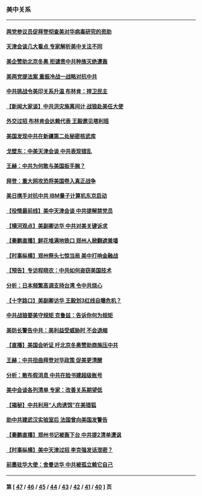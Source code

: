 ### 美中关系
---
#### [两党参议员促拜登彻查美对华病毒研究的资助](../../pages/nf1412576/n13122208.md) 
#### [天津会谈几大看点 专家解析美中关注不同](../../pages/nf1412576/n13122171.md) 
#### [美企赞助北京冬奥 拒谴责中共种族灭绝遭轰](../../pages/nf1412576/n13122423.md) 
#### [美两党提法案 重振冷战一战略对抗中共](../../pages/nf1412576/n13122238.md) 
#### [中共挑战令美印关系升温 布林肯：捍卫民主](../../pages/nf1412576/n13122054.md) 
#### [【新闻大家谈】中共洪灾施离间计 战狼赴美任大使](../../pages/nf1412576/n13121673.md) 
#### [外交过招 布林肯会达赖代表 王毅邀见塔利班](../../pages/nf1412576/n13121704.md) 
#### [美国发现中共在新疆第二处秘密核武库](../../pages/nf1412576/n13120219.md) 
#### [戈壁东：中美天津会谈 中共表现错乱](../../pages/nf1412576/n13120630.md) 
#### [王赫：中共为何敢与美国扳手腕？](../../pages/nf1412576/n13119877.md) 
#### [拜登：重大网攻恐将美国卷入真正战争](../../pages/nf1412576/n13120355.md) 
#### [美日携手对抗中共 IBM量子计算机东京启动](../../pages/nf1412576/n13120002.md) 
#### [【役情最前线】美中天津会谈 中共提解禁党员](../../pages/nf1412576/n13120152.md) 
#### [【横河观点】美副卿访华 中共对美关键诉求](../../pages/nf1412576/n13120062.md) 
#### [【秦鹏直播】鲜花堆满地铁口 郑州人掀翻遮羞墙](../../pages/nf1412576/n13120033.md) 
#### [【时事纵横】郑州祭头七惊当局 美中打响金融战](../../pages/nf1412576/n13120017.md) 
#### [【预告】专访程晓农：中共如何盗窃美国技术](../../pages/nf1412576/n13119918.md) 
#### [分析：日本频繁高调支持台湾 令中共烧心](../../pages/nf1412576/n13119798.md) 
#### [【十字路口】美副卿访华 王毅划3红线自曝危机？](../../pages/nf1412576/n13119003.md) 
#### [中共战狼要美守规矩 克鲁兹：告诉你何为规矩](../../pages/nf1412576/n13118950.md) 
#### [美防长警告中共：美利益受威胁时 不会退缩](../../pages/nf1412576/n13119088.md) 
#### [【直播】美国会听证 吁北京冬奥赞助商施压中共](../../pages/nf1412576/n13118829.md) 
#### [王赫：中共扭曲拜登对华政策 促美更清醒](../../pages/nf1412576/n13117331.md) 
#### [分析：散布假消息 中共在脸书建超级账号](../../pages/nf1412576/n13117661.md) 
#### [美中会谈各列清单 专家：改善关系期望低](../../pages/nf1412576/n13117533.md) 
#### [【揭秘】中共利用“人肉诱饵”在美猎狐](../../pages/nf1412576/n13117194.md) 
#### [助中共建武汉实验室后 法国曾向美国发警告](../../pages/nf1412576/n13116969.md) 
#### [【秦鹏直播】郑州书记被轰下台 中共提2清单遭讽](../../pages/nf1412576/n13117298.md) 
#### [【时事纵横】美中天津过招 李克强发话泄密？](../../pages/nf1412576/n13117274.md) 
#### [前墨驻华大使：舍曼访华 中共被孤立赖它自己](../../pages/nf1412576/n13117332.md) 

---
#### 第 [ [47](./47.md) / [46](./46.md) / [45](./45.md) / [44](./44.md) / [43](./43.md) / [42](./42.md) / [41](./41.md) / [40](./40.md) ] 页
